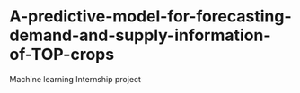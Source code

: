 # A-predictive-model-for-forecasting-demand-and-supply-information-of-TOP-crops
Machine learning Internship project
